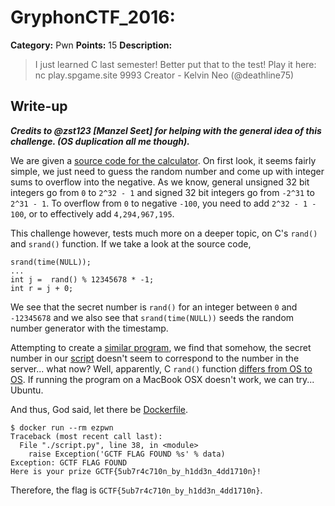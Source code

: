 # GryphonCTF_2016:

**Category:** Pwn
**Points:** 15
**Description:**

>I just learned C last semester! Better put that to the test!
Play it here: nc play.spgame.site 9993
Creator - Kelvin Neo (@deathline75)

## Write-up

**_Credits to @zst123 [Manzel Seet] for helping with the general idea of this challenge. (OS duplication all me though)._**

We are given a [source code for the calculator](calculator.c). On first look, it seems fairly simple, we just need to guess the random number and come up with integer sums to overflow into the negative. As we know, general unsigned 32 bit integers go from `0` to `2^32 - 1` and signed 32 bit integers go from `-2^31` to `2^31 - 1`. To overflow from `0` to negative `-100`, you need to add `2^32 - 1 - 100`, or to effectively add `4,294,967,195`. 

This challenge however, tests much more on a deeper topic, on C's `rand()` and `srand()` function. If we take a look at the source code,

    srand(time(NULL));
    ...
    int j =  rand() % 12345678 * -1;
    int r = j + 0;

We see that the secret number is `rand()` for an integer between `0` and `-12345678` and we also see that `srand(time(NULL))` seeds the random number generator with the timestamp.

Attempting to create a [similar program](get_magic.c), we find that somehow, the secret number in our [script](script.py) doesn't seem to correspond to the number in the server... what now? Well, apparently, C `rand()` function [differs from OS to OS](https://stackoverflow.com/questions/11567613/different-random-number-generation-between-os). If running the program on a MacBook OSX doesn't work, we can try... Ubuntu.

And thus, God said, let there be [Dockerfile](Dockerfile).

    $ docker run --rm ezpwn
    Traceback (most recent call last):
      File "./script.py", line 38, in <module>
        raise Exception('GCTF FLAG FOUND %s' % data)
    Exception: GCTF FLAG FOUND 
    Here is your prize GCTF{5ub7r4c710n_by_h1dd3n_4dd1710n}!

Therefore, the flag is `GCTF{5ub7r4c710n_by_h1dd3n_4dd1710n}`.
